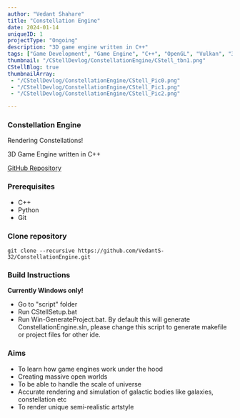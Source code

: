```yaml
---
author: "Vedant Shahare"
title: "Constellation Engine"
date: 2024-01-14
uniqueID: 1
projectType: "Ongoing"
description: "3D game engine written in C++"
tags: ["Game Development", "Game Engine", "C++", "OpenGL", "Vulkan", "3D", "Premake"]
thumbnail: "/CStellDevlog/ConstellationEngine/CStell_tbn1.png"
CStellBlog: true
thumbnailArray:
 - "/CStellDevlog/ConstellationEngine/CStell_Pic0.png"
 - "/CStellDevlog/ConstellationEngine/CStell_Pic1.png"
 - "/CStellDevlog/ConstellationEngine/CStell_Pic2.png"

---
```


### Constellation Engine

Rendering Constellations!

3D Game Engine written in C++

[GitHub Repository](https://github.com/VedantS-32/ConstellationEngine.git)


### Prerequisites
- C++
- Python
- Git

### Clone repository
```shell
git clone --recursive https://github.com/VedantS-32/ConstellationEngine.git
```

### Build Instructions
**Currently Windows only!**
- Go to "script" folder
- Run CStellSetup.bat
- Run Win-GenerateProject.bat. By default this will generate ConstellationEngine.sln, please change this script to generate makefile or project files for other ide.

### Aims

- To learn how game engines work under the hood
- Creating massive open worlds
- To be able to handle the scale of universe
- Accurate rendering and simulation of galactic bodies like galaxies, constellation etc
- To render unique semi-realistic artstyle